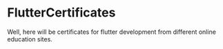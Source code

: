# FlutterCertificates
Well, here will be certificates for flutter development from different online education sites.
